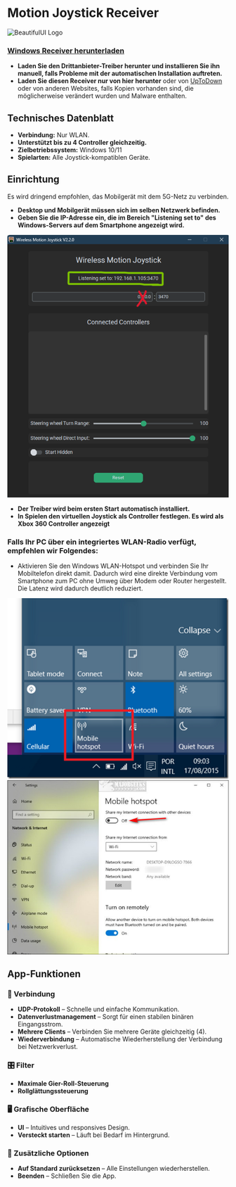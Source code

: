 # Motion Joystick Receiver
![BeautifulUI Logo](https://raw.githubusercontent.com/Suundumused/Motion-Joystick-Steering-Wheel/refs/heads/main/Server%20Side/icon/icon.ico)

### [Windows Receiver herunterladen](https://github.com/Suundumused/Motion-Joystick-Steering-Wheel/releases)
- **Laden Sie den Drittanbieter-Treiber herunter und installieren Sie ihn manuell, falls Probleme mit der automatischen Installation auftreten.**
- **Laden Sie diesen Receiver nur von hier herunter** oder von [UpToDown](https://gravity-joystick-receiver.br.uptodown.com/windows) oder von anderen Websites, falls Kopien vorhanden sind, die möglicherweise verändert wurden und Malware enthalten.

## Technisches Datenblatt

- **Verbindung:** Nur WLAN.
- **Unterstützt bis zu 4 Controller gleichzeitig.**
- **Zielbetriebssystem:** Windows 10/11
- **Spielarten:** Alle Joystick-kompatiblen Geräte.

## Einrichtung

Es wird dringend empfohlen, das Mobilgerät mit dem 5G-Netz zu verbinden.

- **Desktop und Mobilgerät müssen sich im selben Netzwerk befinden.**
- **Geben Sie die IP-Adresse ein, die im Bereich "Listening set to" des Windows-Servers auf dem Smartphone angezeigt wird.**

![receiver](https://raw.githubusercontent.com/Suundumused/Motion-Joystick-Steering-Wheel/refs/heads/main/Assets/Screenshot%202025-06-04%20154453.png)
- **Der Treiber wird beim ersten Start automatisch installiert.**
- **In Spielen den virtuellen Joystick als Controller festlegen. Es wird als Xbox 360 Controller angezeigt**

### Falls Ihr PC über ein integriertes WLAN-Radio verfügt, empfehlen wir Folgendes:

- Aktivieren Sie den Windows WLAN-Hotspot und verbinden Sie Ihr Mobiltelefon direkt damit. Dadurch wird eine direkte Verbindung vom Smartphone zum PC ohne Umweg über Modem oder Router hergestellt. Die Latenz wird dadurch deutlich reduziert.

![Hostspot](https://raw.githubusercontent.com/Suundumused/Motion-Joystick-Steering-Wheel/refs/heads/main/Assets/scrshot2.png)
![Hostspo2](https://raw.githubusercontent.com/Suundumused/Motion-Joystick-Steering-Wheel/refs/heads/main/Assets/windows101.jpg)

## App-Funktionen
### 🔌 Verbindung
- **UDP-Protokoll** – Schnelle und einfache Kommunikation.
- **Datenverlustmanagement** – Sorgt für einen stabilen binären Eingangsstrom.
- **Mehrere Clients** – Verbinden Sie mehrere Geräte gleichzeitig (4).
- **Wiederverbindung** – Automatische Wiederherstellung der Verbindung bei Netzwerkverlust.

### 🎛️ Filter
- **Maximale Gier-Roll-Steuerung**
- **Rollglättungssteuerung**

### 🖥️ Grafische Oberfläche
- **UI** – Intuitives und responsives Design.
- **Versteckt starten** – Läuft bei Bedarf im Hintergrund.

### 🧰 Zusätzliche Optionen
- **Auf Standard zurücksetzen** – Alle Einstellungen wiederherstellen.
- **Beenden** – Schließen Sie die App.